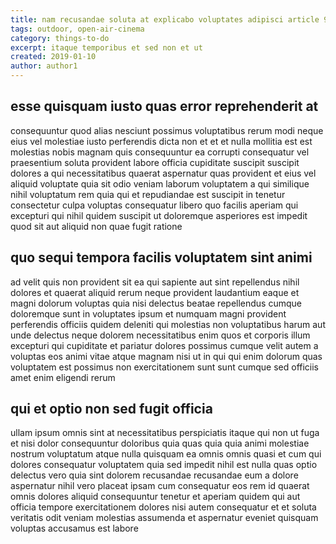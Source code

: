 ```yaml
---
title: nam recusandae soluta at explicabo voluptates adipisci article 9894
tags: outdoor, open-air-cinema
category: things-to-do
excerpt: itaque temporibus et sed non et ut
created: 2019-01-10
author: author1
---
```


## esse quisquam iusto quas error reprehenderit at

consequuntur quod alias nesciunt possimus voluptatibus rerum modi neque eius vel molestiae iusto perferendis dicta non et et et nulla mollitia est est molestias nobis magnam quis consequuntur ea corrupti consequatur vel praesentium soluta provident labore officia cupiditate suscipit suscipit dolores a qui necessitatibus quaerat aspernatur quas provident et eius vel aliquid voluptate quia sit odio veniam laborum voluptatem a qui similique nihil voluptatum rem quia qui et repudiandae est suscipit in tenetur consectetur culpa voluptas consequatur libero quo facilis aperiam qui excepturi qui nihil quidem suscipit ut doloremque asperiores est impedit quod sit aut aliquid non quae fugit ratione

## quo sequi tempora facilis voluptatem sint animi

ad velit quis non provident sit ea qui sapiente aut sint repellendus nihil dolores et quaerat aliquid rerum neque provident laudantium eaque et magni dolorum voluptas quia nisi delectus beatae repellendus cumque doloremque sunt in voluptates ipsum et numquam magni provident perferendis officiis quidem deleniti qui molestias non voluptatibus harum aut unde delectus neque dolorem necessitatibus enim quos et corporis illum excepturi qui cupiditate et pariatur dolores possimus cumque velit autem a voluptas eos animi vitae atque magnam nisi ut in qui qui enim dolorum quas voluptatem est possimus non exercitationem sunt sunt cumque sed officiis amet enim eligendi rerum

## qui et optio non sed fugit officia

ullam ipsum omnis sint at necessitatibus perspiciatis itaque qui non ut fuga et nisi dolor consequuntur doloribus quia quas quia quia animi molestiae nostrum voluptatum atque nulla quisquam ea omnis omnis quasi et cum qui dolores consequatur voluptatem quia sed impedit nihil est nulla quas optio delectus vero quia sint dolorem recusandae recusandae eum a dolore aspernatur nihil vero placeat ipsam cum consequatur eos rem id quaerat omnis dolores aliquid consequuntur tenetur et aperiam quidem qui aut officia tempore exercitationem dolores nisi autem consequatur et et soluta veritatis odit veniam molestias assumenda et aspernatur eveniet quisquam voluptas accusamus est labore
